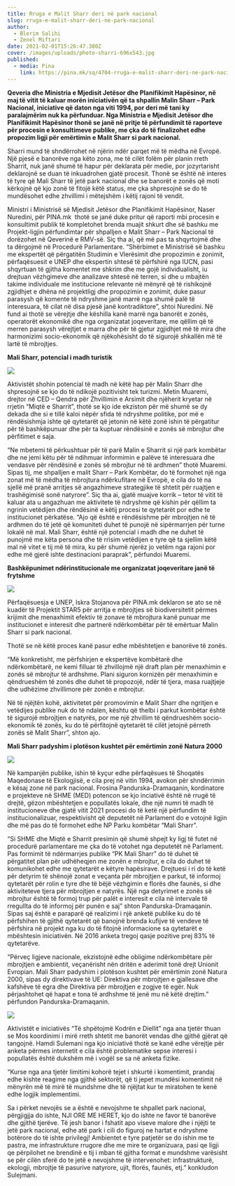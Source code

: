 ```yaml
---
title: Rruga e Malit Sharr deri në park nacional
slug: rruga-e-malit-sharr-deri-ne-park-nacional
author:
  - Blerim Salihi
  - Zenel Miftari
date: 2021-02-01T15:26:47.380Z
cover: /images/uploads/photo-sharri-696x543.jpg
published:
  - media: Pina
    link: https://pina.mk/sq/4704-rruga-e-malit-sharr-deri-ne-park-nacional/
---
```

**Qeveria dhe Ministria e Mjedisit Jetësor dhe Planifikimit Hapësinor, në maj të vitit të kaluar morën iniciativën që ta shpallin Malin Sharr – Park Nacional, iniciative që daton nga viti 1994, por deri më tani ky paralajmërim nuk ka përfunduar. Nga Ministria e Mjedisit Jetësor dhe Planifikimit Hapësinor thonë se janë në pritje të përfundimit të raporteve për procesin e konsultimeve publike, me çka do të finalizohet edhe propozim ligji për emërtimin e Malit Sharr si park nacional.**

Sharri mund të shndërrohet në njërin ndër parqet më të mëdha në Evropë. Një pjesë e banorëve nga këto zona, me të cilët folëm për planin rreth Sharrit, nuk janë shumë të hapur për deklarata për medie, por jozyrtarisht deklarojnë se duan të inkuadrohen gjatë procesit. Thonë se është në interes të tyre që Mali Sharr të jetë park nacional dhe se banorët e zonës që moti kërkojnë që kjo zonë të fitojë këtë status, me çka shpresojnë se do të mundësohet edhe zhvillimi i mëtejshëm i këtij rajoni të vendit.

Ministri i Ministrisë së Mjedisit Jetësor dhe Planifikimit Hapësinor, Naser Nuredini, për PINA.mk  thotë se janë duke pritur që raporti mbi procesin e konsultimit publik të kompletohet brenda muajit shkurt dhe së bashku me Projekt-ligjin përfundimtar për shpalljen e Malit Sharr – Park Nacional të dorëzohet në Qeverinë e RMV-së. Siç tha ai, që më pas ta shqyrtojmë dhe ta dërgojmë në Procedurë Parlamentare. “Shërbimet e Ministrisë së bashku me ekspertët që përgatitën Studimin e Vlerësimit dhe propozimin e zonimit, përfaqësuesit e UNEP dhe ekspertin shtesë të përfshirë nga IUCN, pasi shqyrtuan të gjitha komentet me shkrim dhe me gojë individualisht, iu drejtuan vëzhgimeve dhe analizave shtesë në terren, si dhe u mbajtën takime individuale me institucione relevante në mënyrë që të rishikojnë zgjidhjet e dhëna në projektligj dhe propozimin e zonimit, duke pasur parasysh që komente të ndryshme janë marrë nga shumë palë të interesuara, të cilat në disa pjesë janë kontradiktore”, shtoi Nuredini. Në fund ai thotë se vërejtje dhe këshilla kanë marrë nga banorët e zonës, operatorët ekonomikë dhe nga organizatat joqeveritare, me qëllim që të merren parasysh vërejtjet e marra dhe për të gjetur zgjidhjet më të mira dhe harmonizimi socio-ekonomik që njëkohësisht do të sigurojë shkallën më të lartë të mbrojtjes.

**Mali Sharr, potencial i madh turistik**

![](/images/uploads/metin-1-300x300.jpg)

Aktivistët shohin potencial të madh në këtë hap për Malin Sharr dhe shpresojnë se kjo do të ndikojë pozitivisht tek turizmi. Metin Muaremi, drejtor në CED – Qendra për Zhvillimin e Arsimit dhe njëherit kryetar në rrjetin “Miqtë e Sharrit”, thotë se kjo ide ekziston për më shumë se dy dekada dhe si e tillë kaloi nëpër sfida të ndryshme politike, por më e rëndësishmja ishte që qytetarët që jetonin në këtë zonë ishin të përgatitur për të bashkëpunuar dhe për ta kuptuar rëndësinë e zonës së mbrojtur dhe përfitimet e saja.

“Ne mbetemi të përkushtuar për të parë Malin e Sharrit si një park kombëtar dhe ne jemi këtu për të ndihmuar informimin e palëve të interesuara dhe vendasve për rëndësinë e zonës së mbrojtur në të ardhmen” thotë Muaremi. Sipas tij, me shpalljen e malit Sharr – Park Kombëtar, do të formohet një nga zonat më të mëdha të mbrojtura ndërkufitare në Evropë, e cila do të na sjellë më pranë arritjes së angazhimeve strategjike të shtetit për ruajtjen e trashëgimisë sonë natyrore”. Siç tha ai, gjatë muajve korrik – tetor të vitit të kaluar ata u angazhuan me aktivitete të ndryshme që kishin për qëllim ta ngrinin vetëdijen dhe rëndësinë e këtij procesi te qytetarët por edhe te institucionet përkatëse. “Ajo që është e rëndësishme për mbrojtjen në të ardhmen do të jetë që komuniteti duhet të punojë në sipërmarrjen për turne lokalë në mal. Mali Sharr, është një potencial i madh dhe ne duhet të punojmë me këta persona dhe të rrisim vetëdijen e tyre që ta sjellim këtë mal në vitet e tij më të mira, ku për shumë njerëz jo vetëm nga rajoni por edhe më gjerë ishte destinacioni paraprak”, përfundoi Muaremi.

**Bashkëpunimet ndërinstitucionale me organizatat joqeveritare janë të frytshme**

![](/images/uploads/iskra-1-300x300.jpg)

Përfaqësuesja e UNEP, Iskra Stojanova për PINA.mk deklaron se ato se në kuadër të Projektit STAR5 për arritja e mbrojtjes së biodiversitetit përmes krijimit dhe menaxhimit efektiv të zonave të mbrojtura kanë punuar me institucionet e interesit dhe partnerë ndërkombëtar për të emërtuar Malin Sharr si park nacional.

Thotë se në këtë proces kanë pasur edhe mbështetjen e banorëve të zonës.

“Më konkretisht, me përfshirjen e ekspertëve kombëtarë dhe ndërkombëtarë, ne kemi filluar të zhvillojmë një draft plan për menaxhimin e zonës së mbrojtur të ardhshme. Plani siguron kornizën për menaxhimin e qëndrueshëm të zonës dhe duhet të propozojë, ndër të tjera, masa ruajtjeje dhe udhëzime zhvillimore për zonën e mbrojtur.

Në të njëjtën kohë, aktivitetet për promovimin e Malit Sharr dhe ngritjen e vetëdijes publike nuk do të ndalen, kështu që thelbi i parkut kombëtar është të sigurojë mbrojtjen e natyrës, por me një zhvillim të qëndrueshëm socio-ekonomik të zonës, ku do të përfitojnë qytetarët të cilët jetojnë përreth zonës së Malit Sharr”, shton ajo.

**Mali Sharr padyshim i plotëson kushtet për emërtimin zonë Natura 2000**

![](/images/uploads/frosina-1-300x300.jpg)

Në kampanjën publike, ishin të kyçur edhe përfaqësues të Shoqatës Maqedonase të Ekologjisë, e cila prej në vitin 1994, avokon për shndërrimin e kësaj zone në park nacional. Frosina Pandurska-Dramaqanin, kordinatore e projekteve në SHME (MED) potencon se kjo inciativë është në rrugë të drejtë, gëzon mbështetjen e popullatës lokale, dhe një numri të madh të institucioneve dhe gjatë vitit 2021 procesi do të ketë një përfundim të institucionalizuar, respektivisht që deputetët në Parlament do e votojnë ligjin dhe më pas do të formohet edhe NP Parku kombëtar “Mali Sharr”.

“Si SHME dhe Miqtë e Sharrit presimin që shumë shpejt ky ligj të futet në procedurë parlamentare me çka do të votohet nga deputetët në Parlament. Pas formimit të ndërmarrjes publike “PK Mali Sharr” do të duhet të përgatitet plan për udhëheqjen me zonën e mbrojtur, e cila do duhet të komunikohet edhe me qytetarët e këtyre hapësirave. Drejtuesi i ri do të ketë për detyrim të shënojë zonat e veçanta për mbrojtjen e parkut, të informoj qytetarët për rolin e tyre dhe të bëjë vëzhgimin e florës dhe faunës, si dhe aktiviteteve tjera për mbrojtjen e natyrës. Një nga detyrimet e zonës së mbrojtur është të formoj trup për palët e interesit e cila në intervale të rregullta do të informoj për punën e saj” shton Pandurska-Dramaqanin. Sipas saj është e paraparë që realizimi i një anketë publike ku do të përfshihen të gjithë qytetarët që banojnë brenda kufijve të vendeve të përfshira në projekt nga ku do të fitojnë informacione sa qytetarët e mbështesin iniciativën. Në 2016 anketa tregoj qasje pozitive prej 83% të qytetarëve.

“Përveç ligjeve nacionale, ekzistojnë edhe obligime ndërkombëtare për mbrojtjen e ambientit, veçanërisht nën dritën e aderimit tonë drejt Unionit Evropian. Mali Sharr padyshim i plotëson kushtet për emërtimin zonë Natura 2000, sipas dy direktivave të UE: Direktiva për mbrojtjen e gjallesave dhe kafshëve të egra dhe Direktiva për mbrojtjen e zogjve të egër. Nuk përjashtohet që hapat e tona të ardhshme të jenë mu në këtë drejtim.” përfundon Pandurska-Dramaqanin.

![](/images/uploads/hamdi-300x300.jpg)

Aktivistët e iniciativës “Të shpëtojmë Kodrën e Diellit” nga ana tjetër thuan se Mos koordinimi i mirë rreth shtetit me banorët vendas dhe gjithë gjërat që tangojnë. Hamdi Sulemani nga kjo iniciativë thotë se kanë edhe vërejtje për anketa përmes internetit e cila është problematike sepse interesi i popullatës është dukshëm më i vogël se sa në anketa fizike.

“Kurse nga ana tjetër limitimi kohorë tejet i shkurtë i komentimit, prandaj edhe kishte reagime nga gjithë sektorët, që ti jepet mundësi komentimit në mënyrën më të mirë të mundshme dhe të njëjtat kur te miratohen te kenë edhe logjik implementimi.

Sa i përket nevojës se a është e nevojshme te shpallet park nacional, përgjigjja do ishte, NJI ORE ME HERET, kjo do ishte ne favor të banorëve dhe gjithë tjerëve. Të jesh banor i fshatit apo viseve malore dhe i njëjti te jetë park nacional, edhe atë park i cili do figuroj ne hartat e ndryshme botërore do të ishte privilegj! Ambientet e tyre patjetër se do ishin me te pastra, me infrastrukture rrugore dhe me mire te organizuara, pasi qe ligji qe përpilohet ne brendinë e tij i mban të gjitha format e mundshme varësisht se për cilën sferë do te jetë e nevojshme të intervenohet: infrastrukturë, ekologji, mbrojtje të pasurive natyrore, ujit, florës, faunës, etj.” konkludon Sulejmani.